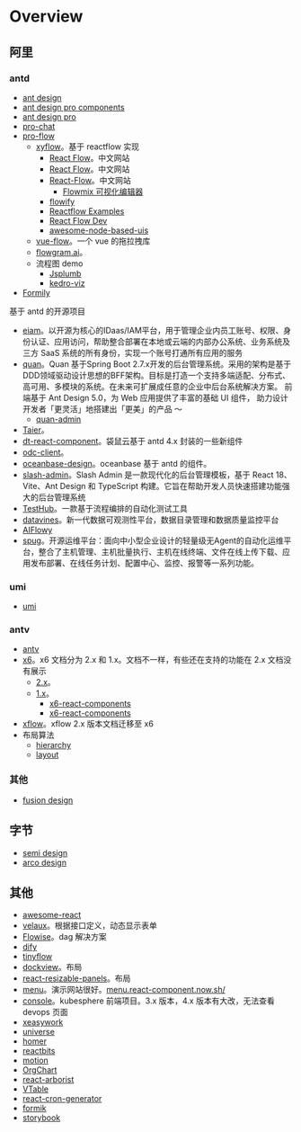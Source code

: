 # Overview

## 阿里

### antd

* [ant design](https://ant-design.antgroup.com/components/overview-cn/)
* [ant design pro components](https://pro-components.antdigital.dev/components)
* [ant design pro](https://pro.ant.design/zh-CN/)
* [pro-chat](https://github.com/ant-design/pro-chat)
* [pro-flow](https://github.com/ant-design/pro-flow)
  * [xyflow](https://github.com/xyflow/xyflow)。基于 reactflow 实现
    * [React Flow](https://flow.reactjs.ac.cn/)。中文网站
    * [React Flow](https://reactflow.nodejs.cn/)。中文网站
    * [React-Flow](http://react-flow.com/guide)。中文网站
      * [Flowmix 可视化编辑器](https://flowmix.turntip.cn/flow/edit?id=KHDX7XrVqRSQevboUJ_zG)
    * [flowify](https://github.com/radityaharya/flowify)
    * [Reactflow Examples](https://reactflowexample.vercel.app/home)
    * [React Flow Dev](https://react-flow-dev.netlify.app/)
    * [awesome-node-based-uis](https://github.com/xyflow/awesome-node-based-uis)
  * [vue-flow](https://github.com/bcakmakoglu/vue-flow)。一个 vue 的拖拉拽库
  * [flowgram.ai](https://github.com/bytedance/flowgram.ai)。
  * 流程图 demo
    * [Jsplumb](https://jsplumbtoolkit.com/)
    * [kedro-viz](https://github.com/kedro-org/kedro-viz)
* [Formily](https://v2.formilyjs.org/zh-CN/guide)

基于 antd 的开源项目

* [eiam](https://github.com/topiam/eiam)。以开源为核心的IDaas/IAM平台，用于管理企业内员工账号、权限、身份认证、应用访问，帮助整合部署在本地或云端的内部办公系统、业务系统及三方 SaaS 系统的所有身份，实现一个账号打通所有应用的服务
* [quan](https://github.com/quan100/quan)。Quan 基于Spring Boot 2.7.x开发的后台管理系统。采用的架构是基于DDD领域驱动设计思想的BFF架构。目标是打造一个支持多端适配、分布式、高可用、多模块的系统。在未来可扩展成任意的企业中后台系统解决方案。 前端基于 Ant Design 5.0，为 Web 应用提供了丰富的基础 UI 组件， 助力设计开发者「更灵活」地搭建出「更美」的产品 ～
  - [quan-admin](https://github.com/quan100/quan-admin)
* [Taier](https://github.com/DTStack/Taier)。
* [dt-react-component](https://github.com/DTStack/dt-react-component)。袋鼠云基于 antd 4.x 封装的一些新组件
* [odc-client](https://github.com/oceanbase/odc-client)。
* [oceanbase-design](https://github.com/oceanbase/oceanbase-design)。oceanbase 基于 antd 的组件。
* [slash-admin](https://github.com/d3george/slash-admin)。Slash Admin 是一款现代化的后台管理模板，基于 React 18、Vite、Ant Design 和 TypeScript 构建。它旨在帮助开发人员快速搭建功能强大的后台管理系统
* [TestHub](https://github.com/dromara/TestHub)。一款基于流程编排的自动化测试工具
* [datavines](https://github.com/datavane/datavines)。新一代数据可观测性平台，数据目录管理和数据质量监控平台
* [AIFlowy](https://gitee.com/aiflowy/aiflowy)
* [spug](https://github.com/openspug/spug)。开源运维平台：面向中小型企业设计的轻量级无Agent的自动化运维平台，整合了主机管理、主机批量执行、主机在线终端、文件在线上传下载、应用发布部署、在线任务计划、配置中心、监控、报警等一系列功能。


### umi

* [umi](https://umijs.org/)

### antv

* [antv](https://antv.antgroup.com/)
* [x6](https://x6.antv.antgroup.com/)。x6 文档分为 2.x 和 1.x。文档不一样，有些还在支持的功能在 2.x 文档没有展示
  * [2.x](https://x6.antv.antgroup.com/)。
  * [1.x](https://x6.antv.vision/zh)。
    * [x6-react-components](https://github.com/antvis/X6/tree/master/packages/x6-react-components)
    * [x6-react-components](https://x6.antv.vision/zh/docs/api/ui/menu)
* [xflow](https://x6.antv.antgroup.com/xflow/guide/introduction)。xflow 2.x 版本文档迁移至 x6
* 布局算法
  * [hierarchy](https://github.com/antvis/hierarchy)
  * [layout](https://github.com/antvis/layout)

### 其他

* [fusion design](https://fusion.design/pc/)

## 字节

* [semi design](https://semi.design/zh-CN/)
* [arco design](https://arco.design/)


## 其他

* [awesome-react](https://github.com/enaqx/awesome-react)
* [velaux](https://github1s.com/kubevela/velaux/blob/main/packages/velaux-ui/src/extends)。根据接口定义，动态显示表单
* [Flowise](https://github1s.com/FlowiseAI/Flowise)。dag 解决方案
* [dify](https://github.com/langgenius/dify)
* [tinyflow](https://github.com/tinyflow-ai/tinyflow)
* [dockview](https://github.com/mathuo/dockview)。布局
* [react-resizable-panels](https://github.com/bvaughn/react-resizable-panels)。布局
* [menu](https://github.com/react-component/menu)。演示网站很好。[menu.react-component.now.sh/](https://menu.react-component.now.sh/)
* [console](https://github.com/kubesphere/console/tree/release-3.4/)。kubesphere 前端项目。3.x 版本，4.x 版本有大改，无法查看 devops 页面
* [xeasywork](https://github.com/chinesHhd/xeasywork)
* [universe](https://uiverse.io/)
* [homer](https://github.com/bastienwirtz/homer)
* [reactbits](https://www.reactbits.dev/)
* [motion](https://github.com/motiondivision/motion)
* [OrgChart](https://github.com/dabeng/OrgChart)
* [react-arborist](https://github.com/brimdata/react-arborist)
* [VTable](https://github.com/VisActor/VTable)
* [react-cron-generator](https://github.com/sojinantony01/react-cron-generator)
* [formik](https://github.com/jaredpalmer/formik)
* [storybook](https://storybook.js.org/)
